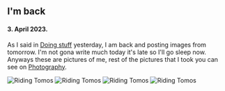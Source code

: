 ## I'm back

#### 3. April 2023.

As I said in [Doing stuff](#doing-stuff) yesterday, I am back and posting images from tomorrow. I'm not gona write much today it's late so I'll go sleep now. Anyways these are pictures of me, rest of the pictures that I took you can see on [Photography](photography).

![Riding Tomos](assets/images/diary/riding-tomos-apn4-2.webp)
![Riding Tomos](assets/images/diary/riding-tomos-apn4-3.webp)
![Riding Tomos](assets/images/diary/riding-tomos-apn4-4.webp)
![Riding Tomos](assets/images/diary/riding-tomos-apn4-5.webp)
